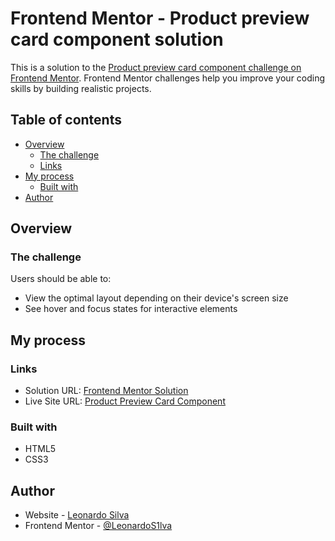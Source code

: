 # Frontend Mentor - Product preview card component solution

This is a solution to the [Product preview card component challenge on Frontend Mentor](https://www.frontendmentor.io/challenges/product-preview-card-component-GO7UmttRfa). Frontend Mentor challenges help you improve your coding skills by building realistic projects. 

## Table of contents

- [Overview](#overview)
  - [The challenge](#the-challenge)
  - [Links](#links)
- [My process](#my-process)
  - [Built with](#built-with)
- [Author](#author)

## Overview

### The challenge

Users should be able to:

- View the optimal layout depending on their device's screen size
- See hover and focus states for interactive elements

## My process

### Links

- Solution URL: [Frontend Mentor Solution](https://www.frontendmentor.io/solutions/product-preview-card-component-challenge--Dq3cuW8fa)
- Live Site URL: [Product Preview Card Component](https://leonardos1lva.github.io/product-preview-card-component/)

### Built with

- HTML5
- CSS3

## Author

- Website - [Leonardo Silva](https://github.com/LeonardoS1lva)
- Frontend Mentor - [@LeonardoS1lva](https://www.frontendmentor.io/profile/LeonardoS1lva)
